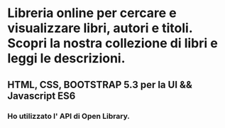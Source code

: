 # Libreria online per cercare e visualizzare libri, autori e titoli. Scopri la nostra collezione di libri e leggi le descrizioni.
## HTML, CSS, BOOTSTRAP 5.3 per la UI  && Javascript ES6 

### Ho  utilizzato l' API di Open Library.
